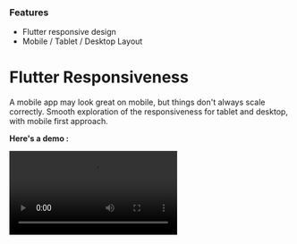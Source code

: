 ### Features

- Flutter responsive design
- Mobile / Tablet / Desktop Layout

# Flutter Responsiveness

A mobile app may look great on mobile, but things don&apos;t always scale correctly.
Smooth exploration of the responsiveness for tablet and desktop, with mobile first approach.

**Here&apos;s a demo :**

![](https://github.com/sam-ebe/flutter_responsiveness/blob/main/flutter_responsiveness.mp4)
